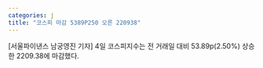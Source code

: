 ```yaml
---
categories: j
title: "코스피 마감 5389P250 오른 220938"
---
```

[서울파이낸스 남궁영진 기자] 4일 코스피지수는 전 거래일 대비 53.89p(2.50%) 상승한 2209.38에 마감했다.